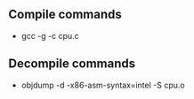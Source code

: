 ## Compile commands
- gcc -g -c cpu.c

## Decompile commands
- objdump -d -x86-asm-syntax=intel -S cpu.o